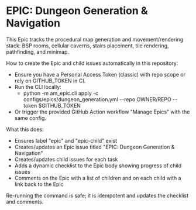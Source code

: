 # EPIC: Dungeon Generation & Navigation

This Epic tracks the procedural map generation and movement/rendering stack: BSP rooms, cellular caverns, stairs placement, tile rendering, pathfinding, and minimap.

How to create the Epic and child issues automatically in this repository:

- Ensure you have a Personal Access Token (classic) with repo scope or rely on GITHUB_TOKEN in CI.
- Run the CLI locally:
  - python -m am_epic.cli apply -c configs/epics/dungeon_generation.yml --repo OWNER/REPO --token $GITHUB_TOKEN
- Or trigger the provided GitHub Action workflow "Manage Epics" with the same config.

What this does:
- Ensures label "epic" and "epic-child" exist
- Creates/updates an Epic issue titled "EPIC: Dungeon Generation & Navigation"
- Creates/updates child issues for each task
- Adds a dynamic checklist to the Epic body showing progress of child issues
- Comments on the Epic with a list of children and on each child with a link back to the Epic

Re-running the command is safe; it is idempotent and updates the checklist and comments.
